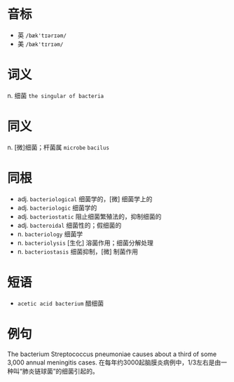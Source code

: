 # 音标

- 英 `/bæk'tɪərɪəm/`
- 美 `/bæk'tɪrɪəm/`

# 词义

n. 细菌
`the singular of bacteria`

# 同义

n. [微]细菌；杆菌属
`microbe` `bacilus`

# 同根

- adj. `bacteriological` 细菌学的，[微] 细菌学上的
- adj. `bacteriologic` 细菌学的
- adj. `bacteriostatic` 阻止细菌繁殖法的，抑制细菌的
- adj. `bacteroidal` 细菌性的；假细菌的
- n. `bacteriology` 细菌学
- n. `bacteriolysis` [生化] 溶菌作用；细菌分解处理
- n. `bacteriostasis` 细菌抑制，[微] 制菌作用

# 短语

- `acetic acid bacterium` 醋细菌

# 例句

The bacterium Streptococcus pneumoniae causes about a third of some 3,000 annual meningitis cases.
在每年约3000起脑膜炎病例中，1/3左右是由一种叫“肺炎链球菌”的细菌引起的。


